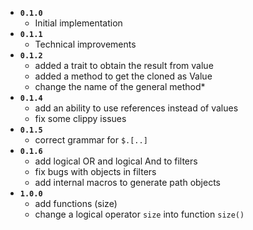 * **`0.1.0`**
    * Initial implementation 
* **`0.1.1`**
    * Technical improvements 
* **`0.1.2`**
    * added a trait to obtain the result from value
    * added a method to get the cloned as Value
    * change the name of the general method*
* **`0.1.4`**
    * add an ability to use references instead of values
    * fix some clippy issues
* **`0.1.5`**
    * correct grammar for `$.[..]`
* **`0.1.6`**
  * add logical OR and logical And to filters
  * fix bugs with objects in filters
  * add internal macros to generate path objects
* **`1.0.0`**
  * add functions (size)
  * change a logical operator `size` into function `size()`
